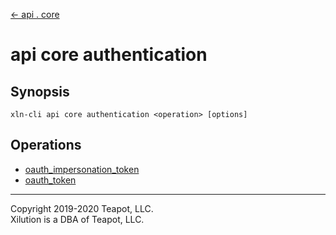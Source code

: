 [<- api . core](../index.md)

# api core authentication

## Synopsis

```
xln-cli api core authentication <operation> [options]
```

## Operations

- [oauth_impersonation_token](oauth_impersonation_token.md)
- [oauth_token](oauth_token.md)

---

Copyright 2019-2020 Teapot, LLC.  
Xilution is a DBA of Teapot, LLC.
